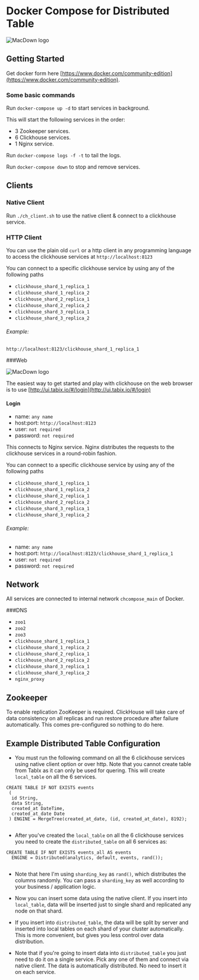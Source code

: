 # Docker Compose for Distributed Table

![MacDown logo](https://camo.githubusercontent.com/654284b092bd3d5b11882d4c29cc272f82e5911f/68747470733a2f2f686162726173746f726167652e6f72672f66696c65732f6439622f3036362f6536312f64396230363665363165316634383061393737643838396463303364656439392e706e67)

## Getting Started

Get docker form here [https://www.docker.com/community-edition](https://www.docker.com/community-edition).

### Some basic commands

Run `docker-compose up -d` to start services in background.

This will start the following services in the order:

* 3 Zookeeper services.
* 6 Clickhouse services.
* 1 Nginx service.

Run `docker-compose logs -f -t` to tail the logs.

Run `docker-compose down` to stop and remove services.

## Clients

### Native Client

Run `./ch_client.sh` to use the native client & connect to a clickhouse service.

### HTTP Client

You can use the plain old `curl` or a http client in any programming language to access the clickhouse services at `http://localhost:8123`

You can connect to a specific clickhouse service by using any of the following paths 

- `clickhouse_shard_1_replica_1`
- `clickhouse_shard_1_replica_2`
- `clickhouse_shard_2_replica_1`
- `clickhouse_shard_2_replica_2`
- `clickhouse_shard_3_replica_1`
- `clickhouse_shard_3_replica_2`

###### Example: 
`http://localhost:8123/clickhouse_shard_1_replica_1`

###Web

![MacDown logo](https://camo.githubusercontent.com/f56161a70041c6026f94f6a5a3f9b7bdf1f34e6f/687474703a2f2f75692e74616269782e696f2f6173736574732f696d616765732f6c6f676f74616269782e706e67)


The easiest way to get started and play with clickhouse on the web browser is to use [http://ui.tabix.io/#/login](http://ui.tabix.io/#/login)

#### Login

- name: `any name`
- host:port: `http://localhost:8123`
- user: `not required`
- password: `not required`

This connects to Nginx service. Nginx distributes the requests to the clickhouse services in a round-robin fashion.

You can connect to a specific clickhouse service by using any of the following paths 

- `clickhouse_shard_1_replica_1`
- `clickhouse_shard_1_replica_2`
- `clickhouse_shard_2_replica_1`
- `clickhouse_shard_2_replica_2`
- `clickhouse_shard_3_replica_1`
- `clickhouse_shard_3_replica_2`

###### Example:

- name: `any name`
- host:port: `http://localhost:8123/clickhouse_shard_1_replica_1`
- user: `not required`
- password: `not required`


 
## Network

All services are connected to internal network `chcompose_main` of Docker. 

###DNS

  - `zoo1`
  - `zoo2`
  - `zoo3`
  - `clickhouse_shard_1_replica_1`
  - `clickhouse_shard_1_replica_2`
  - `clickhouse_shard_2_replica_1`
  - `clickhouse_shard_2_replica_2`
  - `clickhouse_shard_3_replica_1`
  - `clickhouse_shard_3_replica_2`
  - `nginx_proxy`

## Zookeeper

To enable replication ZooKeeper is required. ClickHouse will take care of data consistency on all replicas and run restore procedure after failure automatically. This comes pre-configured so nothing to do here.

## Example Distributed Table Configuration

- You must run the following command on all the 6 clickhouse services using native client option or over http. Note that you cannot create table from TabIx as it can only be used for quering. This will create `local_table` on all the 6 services.

```
CREATE TABLE IF NOT EXISTS events 
 (
  id String,
  data String,
  created_at DateTime,
  created_at_date Date
 ) ENGINE = MergeTree(created_at_date, (id, created_at_date), 8192);
 
```

- After you've created the `local_table` on all the 6 clickhouse services you need to create the `distributed_table` on all 6 services as:

```
CREATE TABLE IF NOT EXISTS events_all AS events 
  ENGINE = Distributed(analytics, default, events, rand());
 
```

- Note that here I'm using `sharding_key` as `rand()`, which distributes the columns randomly. You can pass a `sharding_key` as well according to your business / application logic.

- Now you can insert some data using the native client. If you insert into `local_table`, data will be inserted just to single shard and replicated any node on that shard.

- If you insert into `distributed_table`, the data will be split by server and inserted into local tables on each shard of your cluster automatically. This is more convenient, but gives you less control over data distribution.

- Note that if you're going to insert data into `distributed_table` you just need to do it on a single service. Pick any one of them and connect via native client. The data is automatically distributed. No need to insert it on each service.